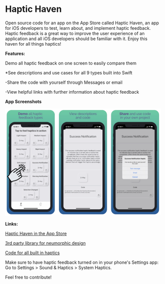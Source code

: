# Haptic Haven
Open source code for an app on the App Store called Haptic Haven, an app for iOS developers to test, learn about, and implement haptic feedback. Haptic feedback is a great way to improve the user experience of an application and all iOS developers should be familiar with it. Enjoy this haven for all things haptics!

**Features:**

Demo all haptic feedback on one screen to easily compare them

*See descriptions and use cases for all 9 types built into Swift

-Share the code with yourself through Messages or email

-View helpful links with further information about haptic feedback 

**App Screenshots**

<img src="Screenshots/Screenshots.png">

**Links:**

[Haptic Haven in the App Store](https://apps.apple.com/us/app/id1523772947)

[3rd party library for neumorphic design](https://github.com/hirokimu/EMTNeumorphicView)

[Code for all built in haptics](https://github.com/davejacobsen/Built-in-haptic-feedback-code)

Make sure to have haptic feedback turned on in your phone's Settings app: Go to Settings > Sound & Haptics > System Haptics.

Feel free to contribute! 

